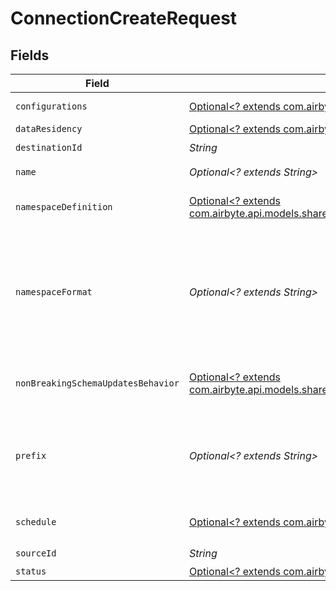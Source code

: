 # ConnectionCreateRequest


## Fields

| Field                                                                                                                                                                                        | Type                                                                                                                                                                                         | Required                                                                                                                                                                                     | Description                                                                                                                                                                                  | Example                                                                                                                                                                                      |
| -------------------------------------------------------------------------------------------------------------------------------------------------------------------------------------------- | -------------------------------------------------------------------------------------------------------------------------------------------------------------------------------------------- | -------------------------------------------------------------------------------------------------------------------------------------------------------------------------------------------- | -------------------------------------------------------------------------------------------------------------------------------------------------------------------------------------------- | -------------------------------------------------------------------------------------------------------------------------------------------------------------------------------------------- |
| `configurations`                                                                                                                                                                             | [Optional<? extends com.airbyte.api.models.shared.StreamConfigurations>](../../models/shared/StreamConfigurations.md)                                                                        | :heavy_minus_sign:                                                                                                                                                                           | A list of configured stream options for a connection.                                                                                                                                        |                                                                                                                                                                                              |
| `dataResidency`                                                                                                                                                                              | [Optional<? extends com.airbyte.api.models.shared.GeographyEnum>](../../models/shared/GeographyEnum.md)                                                                                      | :heavy_minus_sign:                                                                                                                                                                           | N/A                                                                                                                                                                                          |                                                                                                                                                                                              |
| `destinationId`                                                                                                                                                                              | *String*                                                                                                                                                                                     | :heavy_check_mark:                                                                                                                                                                           | N/A                                                                                                                                                                                          |                                                                                                                                                                                              |
| `name`                                                                                                                                                                                       | *Optional<? extends String>*                                                                                                                                                                 | :heavy_minus_sign:                                                                                                                                                                           | Optional name of the connection                                                                                                                                                              |                                                                                                                                                                                              |
| `namespaceDefinition`                                                                                                                                                                        | [Optional<? extends com.airbyte.api.models.shared.NamespaceDefinitionEnum>](../../models/shared/NamespaceDefinitionEnum.md)                                                                  | :heavy_minus_sign:                                                                                                                                                                           | Define the location where the data will be stored in the destination                                                                                                                         |                                                                                                                                                                                              |
| `namespaceFormat`                                                                                                                                                                            | *Optional<? extends String>*                                                                                                                                                                 | :heavy_minus_sign:                                                                                                                                                                           | Used when namespaceDefinition is 'custom_format'. If blank then behaves like namespaceDefinition = 'destination'. If "${SOURCE_NAMESPACE}" then behaves like namespaceDefinition = 'source'. | ${SOURCE_NAMESPACE}                                                                                                                                                                          |
| `nonBreakingSchemaUpdatesBehavior`                                                                                                                                                           | [Optional<? extends com.airbyte.api.models.shared.NonBreakingSchemaUpdatesBehaviorEnum>](../../models/shared/NonBreakingSchemaUpdatesBehaviorEnum.md)                                        | :heavy_minus_sign:                                                                                                                                                                           | Set how Airbyte handles syncs when it detects a non-breaking schema change in the source                                                                                                     |                                                                                                                                                                                              |
| `prefix`                                                                                                                                                                                     | *Optional<? extends String>*                                                                                                                                                                 | :heavy_minus_sign:                                                                                                                                                                           | Prefix that will be prepended to the name of each stream when it is written to the destination (ex. “airbyte_” causes “projects” => “airbyte_projects”).                                     |                                                                                                                                                                                              |
| `schedule`                                                                                                                                                                                   | [Optional<? extends com.airbyte.api.models.shared.ConnectionSchedule>](../../models/shared/ConnectionSchedule.md)                                                                            | :heavy_minus_sign:                                                                                                                                                                           | schedule for when the the connection should run, per the schedule type                                                                                                                       |                                                                                                                                                                                              |
| `sourceId`                                                                                                                                                                                   | *String*                                                                                                                                                                                     | :heavy_check_mark:                                                                                                                                                                           | N/A                                                                                                                                                                                          |                                                                                                                                                                                              |
| `status`                                                                                                                                                                                     | [Optional<? extends com.airbyte.api.models.shared.ConnectionStatusEnum>](../../models/shared/ConnectionStatusEnum.md)                                                                        | :heavy_minus_sign:                                                                                                                                                                           | N/A                                                                                                                                                                                          |                                                                                                                                                                                              |